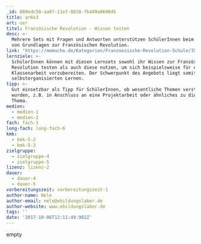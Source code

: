 ```yaml
---
_id: 880edc50-aa8f-11e7-8038-fb449a869845
title: ar6x3
art: oer
titel: Französische Revolution - Wissen testen
desc: >-
  Mehrere Sets mit Fragen und Antworten unterstützen SchülerInnen beim Lernen
  von Grundlagen zur Französischen Revolution.
link: 'https://memucho.de/Kategorien/Franzoesische-Revolution-Schule/353'
lernziele: >-
  SchülerInnen können mit diesen Lernsets sowohl ihr Wissen zur Französischen
  Revolution testen als auch diese nutzen, um sich beispielsweise für eine
  Klassenarbeit vorzubereiten. Der Schwerpunkt des Angebots liegt somit auf dem
  selbstorganisierten Lernen.
tipp: >-
  Gut einsetzbar als Tipp für SchülerInnen, ob wesentliche Themen verstanden
  wurden, z.B. in Anschluss an eine Projektarbeit oder ähnliches zu diesem
  Thema.
medien:
  - medien-1
  - medien-2
fach: fach-3
long-fach: long-fach-6
kmk:
  - kmk-5-2
  - kmk-5-3
zielgruppe:
  - zielgruppe-4
  - zielgruppe-5
lizenz: lizenz-2
dauer:
  - dauer-4
  - dauer-5
vorbereitungszeit: vorbereitungszeit-1
author-name: Nele
author-email: nele@ebildungslabor.de
author-website: www.ebildungslabor.de
tags: ''
date: '2017-10-06T12:11:49.982Z'
---
```

empty
